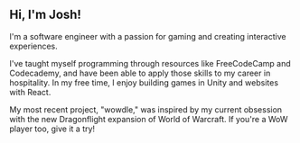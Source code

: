 ## Hi, I'm Josh!

I'm a software engineer with a passion for gaming and creating interactive experiences.

I've taught myself programming through resources like FreeCodeCamp and Codecademy, and have been able to apply those skills to my career in hospitality. In my free time, I enjoy building games in Unity and websites with React.

My most recent project, "wowdle," was inspired by my current obsession with the new Dragonflight expansion of World of Warcraft. If you're a WoW player too, give it a try!
